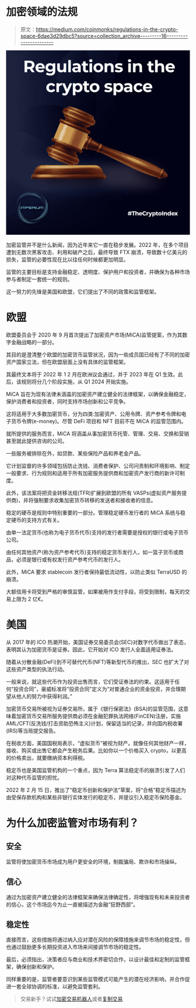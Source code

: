 # 加密领域的法规

> 原文：<https://medium.com/coinmonks/regulations-in-the-crypto-space-6dae3d29dbc5?source=collection_archive---------16----------------------->

![](img/746f05b7c5bd8d54dd23d792cc0b7ee1.png)

加密监管并不是什么新闻，因为近年来它一直在稳步发展。2022 年，在多个项目遭到无数次黑客攻击、利用和破产之后，最终导致 FTX 崩溃，导致数十亿美元的损失，监管的必要性现在比以往任何时候都更加明显。

监管的主要目标是支持金融稳定、透明度、保护用户和投资者，并确保为各种市场参与者制定一套统一的规则。

这一努力的先锋是美国和欧盟，它们提出了不同的政策和监管框架。

# 欧盟

欧盟委员会于 2020 年 9 月首次提出了加密资产市场(MiCA)监管提案，作为其数字金融战略的一部分。

其目的是澄清整个欧盟的加密货币监管状况，因为一些成员国已经有了不同的加密资产国家立法，但在欧盟层面上没有具体的监管框架。

其最终文本将于 2022 年 1 2 月在欧洲议会通过，并于 2023 年在 Q1 生效。此后，该规则将分几个阶段实施，从 Q1 2024 开始实施。

MiCA 旨在为现有法律未涵盖的加密资产建立健全的法律框架，以确保金融稳定，保护消费者和投资者，同时支持市场创新和公平竞争。

这将适用于大多数加密货币，分为四类:加密资产、公用令牌、资产参考令牌和电子货币令牌(e-money)。尽管 DeFi 项目和 NFT 目前不在 MiCA 的监管范围内。

就所提供的服务而言，MiCA 将涵盖从事加密货币托管、管理、交易、交换和营销甚至就此提供咨询的公司。

一些服务被排除在外，如贷款、某些保险产品和养老金产品。

它计划监督的许多领域包括防止洗钱、消费者保护、公司问责制和环境影响、制定一般要求、行为规则和适用于所有加密服务提供商和加密资产发行商的新许可制度。

此外，该法案将把资金转移法规(TFR)扩展到欧盟的所有 VASPs(虚拟资产服务提供商)，并将强制要求收集加密货币转移的发送者和接收者的信息。

稳定的硬币是规则中特别重要的一部分。管理稳定硬币发行者的 MiCA 系统与稳定硬币的支持方式有关。

由单一法定货币(也称为电子货币代币)支持的发行者需要是授权的银行或电子货币公司。

由任何其他资产(称为资产参考代币)支持的稳定货币发行人，如一篮子货币或商品，必须是银行或有权发行资产参考代币的发行人。

此外，MiCA 要求 stablecoin 发行者保持最低流动性，以防止类似 TerraUSD 的崩溃。

大额信用卡将受到严格的审慎监管，如果被用作支付手段，将受到限制，每天的交易上限为 2 亿€。

# 美国

从 2017 年的 ICO 热潮开始，美国证券交易委员会(SEC)对数字代币做出了表态，表明其认为加密货币是证券。因此，它开始对 ICO 发行人全面适用证券法。

随着从分散金融(DeFi)到不可替代代币(NFT)等新型代币的推出，SEC 也扩大了对这些资产类型的执法行动。

一般来说，就这些代币作为投资出售而言，它们受证券法的约束。这适用于任何“投资合同”，豪威标准将“投资合同”定义为“对普通企业的资金投资，并合理期望从他人的努力中获得利润。”

加密货币交易所被视为证券交易所，属于《银行保密法》(BSA)的监管范围，这意味着加密货币交易所服务提供商必须在金融犯罪执法网络(FinCEN)注册，实施 AML/CFT(反洗钱/打击资助恐怖主义)计划，保留适当的记录，并向国内税收署(IRS)等当局提交报告。

在税收方面，美国国税局表示，“虚拟货币”被视为财产。就像任何其他财产一样，接收、购买或出售它都会产生税务后果。比如你以一个价格买入 crypto，以更高的价格卖出，就要缴纳资本利得税。

稳定币也是美国监管机构的一个重点，因为 Terra 算法稳定币的崩溃引发了人们对这种代币监管的担忧。

2022 年 2 月 15 日，推出了“稳定币创新和保护法”草案，将“合格”稳定币描述为由受保存款机构和某些非银行实体发行的稳定币，并提议引入稳定币保险基金。

# 为什么加密监管对市场有利？

## 安全

监管将使加密货币市场成为用户更安全的环境，制裁骗局、欺诈和市场操纵。

## 信心

通过为加密资产建立健全的法律框架来确保法律确定性，将增强现有和未来投资者的信心，这个市场迄今为止一直被描述为金融“狂野西部”。

## 稳定性

直接而言，这些措施将通过纳入应对潜在风险的保障措施来调节市场的稳定性，但也通过鼓励更多长期投资进入市场来间接调节市场的稳定性。

最后，必须指出，决策者应与商业和技术界密切合作，以设计最佳和定制的监管框架，确保创新和保护。

同样重要的是，监管者要意识到某些监管模式可能产生的潜在经济影响，并合作促进一套全球协调的标准，以避免监管套利。

> 交易新手？试试[加密交易机器人](/coinmonks/crypto-trading-bot-c2ffce8acb2a)或者[复制交易](/coinmonks/top-10-crypto-copy-trading-platforms-for-beginners-d0c37c7d698c)